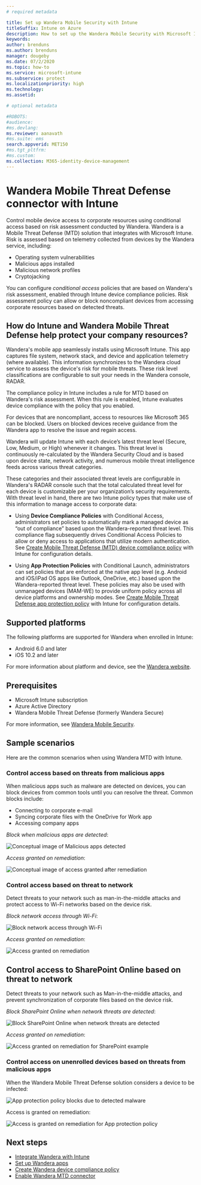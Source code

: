 ```yaml
---
# required metadata

title: Set up Wandera Mobile Security with Intune
titleSuffix: Intune on Azure
description: How to set up the Wandera Mobile Security with Microsoft Intune to control mobile device access to your corporate resources.
keywords:
author: brenduns
ms.author: brenduns
manager: dougeby
ms.date: 07/2/2020
ms.topic: how-to
ms.service: microsoft-intune
ms.subservice: protect
ms.localizationpriority: high
ms.technology:
ms.assetid:  

# optional metadata

#ROBOTS:
#audience:
#ms.devlang:
ms.reviewer: aanavath
#ms.suite: ems
search.appverid: MET150
#ms.tgt_pltfrm:
#ms.custom:
ms.collection: M365-identity-device-management
---
```


# Wandera Mobile Threat Defense connector with Intune  

Control mobile device access to corporate resources using conditional access based on risk assessment conducted by Wandera. Wandera is a Mobile Threat Defense (MTD) solution that integrates with Microsoft Intune.  Risk is assessed based on telemetry collected from devices by the Wandera service, including:
- Operating system vulnerabilities
- Malicious apps installed
- Malicious network profiles
- Cryptojacking

You can configure *conditional access* policies that are based on Wandera's risk assessment, enabled through Intune device compliance policies. Risk assessment policy can allow or block noncompliant devices from accessing corporate resources based on detected threats.  

## How do Intune and Wandera Mobile Threat Defense help protect your company resources?  

Wandera's mobile app seamlessly installs using Microsoft Intune. This app captures file system, network stack, and device and application telemetry (where available). This information synchronizes to the Wandera cloud service to assess the device's risk for mobile threats. These risk level classifications are configurable to suit your needs in the Wandera console, RADAR.

The compliance policy in Intune includes a rule for MTD  based on Wandera's risk assessment. When this rule is enabled, Intune evaluates device compliance with the policy that you enabled.

For devices that are noncompliant, access to resources like Microsoft 365 can be blocked. Users on blocked devices receive guidance from the Wandera app to resolve the issue and regain access.

Wandera will update Intune with each device’s latest threat level (Secure, Low, Medium, or High) whenever it changes. This threat level is continuously re-calculated by the Wandera Security Cloud and is based upon device state, network activity, and numerous mobile threat intelligence feeds across various threat categories.

These categories and their associated threat levels are configurable in Wandera's RADAR console such that the total calculated threat level for each device is customizable per your organization’s security requirements. With threat level in hand, there are two Intune policy types that make use of this information to manage access to corporate data:

* Using **Device Compliance Policies** with Conditional Access, administrators set policies to automatically mark a managed device as “out of compliance” based upon the Wandera-reported threat level. This compliance flag subsequently drives Conditional Access Policies to allow or deny access to applications that utilize modern authentication.  See [Create Mobile Threat Defense (MTD) device compliance policy](../protect/mtd-device-compliance-policy-create.md) with Intune for configuration details.

* Using **App Protection Policies** with Conditional Launch, administrators can set policies that are enforced at the native app level (e.g. Android and iOS/iPad OS apps like Outlook, OneDrive, etc.) based upon the Wandera-reported threat level.  These policies may also be used with unmanaged devices (MAM-WE) to provide uniform policy across all device platforms and ownership modes. See [Create Mobile Threat Defense app protection policy](../protect/mtd-app-protection-policy.md) with Intune for configuration details.

## Supported platforms  

The following platforms are supported for Wandera when enrolled in Intune:

- Android 6.0 and later  
- iOS 10.2 and later 

For more information about platform and device, see the [Wandera website](https://www.wandera.com/mobile-threat-defense/).

## Prerequisites  

- Microsoft Intune subscription  
- Azure Active Directory  
- Wandera Mobile Threat Defense (formerly Wandera Secure)  

For more information, see [Wandera Mobile Security](https://www.wandera.com/mobile-security/).
 
## Sample scenarios

Here are the common scenarios when using Wandera MTD with Intune.

### Control access based on threats from malicious apps  

When malicious apps such as malware are detected on devices, you can block devices from common tools until you can resolve the threat. Common blocks  include:  
- Connecting to corporate e-mail  
- Syncing corporate files with the OneDrive for Work app  
- Accessing company apps  

*Block when malicious apps are detected*:

![Conceptual image of Malicious apps detected](./media/wandera-mtd-connector/wandera-malicious-apps-blocked.png)  

*Access granted on remediation*: 

![Conceptual image of access granted after remediation](./media/wandera-mtd-connector/wandera-malicious-apps-unblocked.png)


### Control access based on threat to network  

Detect threats to your network such as man-in-the-middle attacks and protect access to Wi-Fi networks based on the device risk.  

*Block network access through Wi-Fi*:  

![Block network access through Wi-Fi](./media/wandera-mtd-connector/wandera-network-wifi-blocked.png)

*Access granted on remediation*:  

![Access granted on remediation](./media/wandera-mtd-connector/wandera-network-wifi-unblocked.png)  

## Control access to SharePoint Online based on threat to network

Detect threats to your network such as Man-in-the-middle attacks, and prevent synchronization of corporate files based on the device risk.

*Block SharePoint Online when network threats are detected*:  

![Block SharePoint Online when network threats are detected](./media/wandera-mtd-connector/wandera-network-spo-blocked.png)  

*Access granted on remediation*:  

![Access granted on remediation for SharePoint example](./media/wandera-mtd-connector/wandera-network-spo-unblocked.png)  

### Control access on unenrolled devices based on threats from malicious apps

When the Wandera Mobile Threat Defense solution considers a device to be infected:

![App protection policy blocks due to detected malware](./media/wandera-mtd-connector/wandera-mobile-app-policy-block.png)

Access is granted on remediation:

![Access is granted on remediation for App protection policy](./media/wandera-mtd-connector/wandera-mobile-app-policy-remediated.png)

## Next steps

- [Integrate Wandera with Intune](wandera-mtd-connector-integration.md)
- [Set up Wandera apps](mtd-apps-ios-app-configuration-policy-add-assign.md)
- [Create Wandera device compliance policy](mtd-device-compliance-policy-create.md)
- [Enable Wandera MTD connector](mtd-connector-enable.md)
